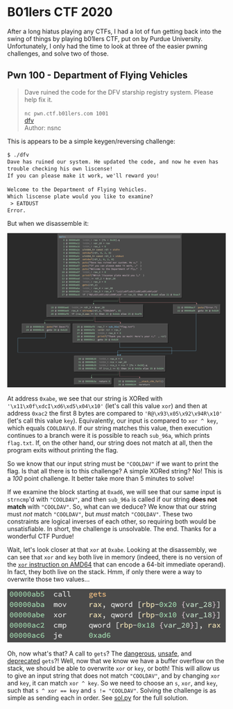 # B01lers CTF 2020

After a long hiatus playing any CTFs, I had a lot of fun getting back into the
swing of things by playing b01lers CTF, put on by Purdue University.
Unfortunately, I only had the time to look at three of the easier pwning
challenges, and solve two of those.

## Pwn 100 - Department of Flying Vehicles

> Dave ruined the code for the DFV starship registry system. Please help fix it.
>
> `nc pwn.ctf.b01lers.com 1001`  
> [dfv](dfv/dfv)  
> Author: nsnc

This is appears to be a simple keygen/reversing challenge:

```
$ ./dfv
Dave has ruined our system. He updated the code, and now he even has trouble checking his own liscense!
If you can please make it work, we'll reward you!

Welcome to the Department of Flying Vehicles.
Which liscense plate would you like to examine?
 > EATDUST
Error.
```

But when we disassemble it:

![main function of dfv in Binary Ninja](pics/dfv-main.png)

At address `0xabe`, we see that our string is XORed with
`'\x11\x0f\xdcI\xd6\xd5\x04\x10'` (let's call this value `xor`) and then at
address `0xac2` the first 8 bytes are compared to `'R@\x93\x05\x92\x94R\x10'`
(let's call this value `key`). Equivalently, our input is compared to `xor ^
key`, which equals `COOLDAV\0`. If our string matches this value, then
execution continues to a branch were it is possible to reach `sub_96a`, which
prints `flag.txt`. If, on the other hand, our string does not match at all, then
the program exits without printing the flag.

So we know that our input string must be `"COOLDAV"` if we want to print the
flag. Is that all there is to this challenge? A simple XORed string? No! This is
a _100_ point challenge. It better take more than 5 minutes to solve!

If we examine the block starting at `0xad6`, we will see that our same input is
`strncmp`'d with `"COOLDAV"`, and then `sub_96a` is called if our string __does
not match__ with `"COOLDAV"`. So, what can we deduce? We know that our string
must _not_ match `"COOLDAV"`, but _must_ match `"COOLDAV"`. These two
constraints are logical inverses of each other, so requiring both would be
unsatisfiable. In short, the challenge is unsolvable. The end. Thanks for a
wonderful CTF Purdue!

Wait, let's look closer at that `xor` at `0xabe`. Looking at the disassembly, we
can see that `xor` and `key` both live in memory (indeed, there is no version
of the [`xor` instruction on AMD64](https://www.felixcloutier.com/x86/xor) that
can encode a 64-bit immediate operand). In fact, they both live on the stack.
Hmm, if only there were a way to overwrite those two values...

![A closer inspection of instructions 0xab5..0xabe](pics/dfv-closer.png)

Oh, now what's that? A call to `gets`? The
[dangerous](https://stackoverflow.com/q/1694036/1529586),
[unsafe](https://cwe.mitre.org/data/definitions/242.html), and
[deprecated](https://github.com/bminor/glibc/blob/e4a399921390509418826e8e8995d2441f29e243/libio/stdio.h#L571-L582)
`gets`?! Well, now that we know we have a buffer overflow on the stack, we
should be able to overwrite `xor` or `key`, or both! This will allow us to give
an input string that does not match `"COOLDAV"`, and by changing `xor` and
`key`, it can match `xor ^ key`. So we need to choose an `s`, `xor`, and `key`,
such that `s ^ xor == key` and `s != "COOLDAV"`. Solving the challenge is as
simple as sending each in order. See [sol.py](dfv/sol.py) for the full solution.
